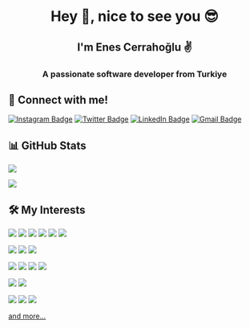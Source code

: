 <h1 align="center">Hey 👋, nice to see you 😎</h1>
<h2 align="center">I'm Enes Cerrahoğlu ✌</h2>
<h3 align="center">A passionate software developer from Turkiye</h3>

## 🤙 Connect with me!
[![Instagram Badge](https://img.shields.io/badge/Instagram-E4405F?style=for-the-badge&logo=instagram&logoColor=white)](https://instagram.com/enescerrahoglu)
[![Twitter Badge](https://img.shields.io/badge/Twitter-1DA1F2?style=for-the-badge&logo=twitter&logoColor=white)](https://twitter.com/enescerrahoglu)
[![LinkedIn Badge](https://img.shields.io/badge/LinkedIn-0077B5?style=for-the-badge&logo=linkedin&logoColor=white)](https://www.linkedin.com/in/enescerrahoglu/)
[![Gmail Badge](https://img.shields.io/badge/Gmail-D14836?style=for-the-badge&logo=gmail&logoColor=white)](mailto:enescerrahoglu1@gmail.com)

## 📊 GitHub Stats
<p align="center">
  <p>
    <img src="https://github-readme-stats.vercel.app/api?username=enescerrahoglu&count_private=true&show_icons=true&theme=tokyonight">
  </p>
  <p>
  <img src="https://github-readme-stats.vercel.app/api/top-langs/?username=enescerrahoglu&hide=python&layout=compact&show_icons=true&theme=tokyonight">
  </p>
</p>

## 🛠 My Interests
<img src="https://img.shields.io/badge/Flutter-54C5F7?&style=for-the-badge&logo=flutter&logoColor=white"></img>
<img src="https://img.shields.io/badge/dart-0075C9?&style=for-the-badge&logo=dart&logoColor=white"></img>
<img src="https://img.shields.io/badge/Kotlin-F3851C?&style=for-the-badge&logo=kotlin&logoColor=white"></img>
<img src="https://img.shields.io/badge/Swift-EF3E31?&style=for-the-badge&logo=swift&logoColor=white"></img>
<img src="https://img.shields.io/badge/Python-FFC331?style=for-the-badge&logo=python&logoColor=black"></img>
<img src="https://img.shields.io/badge/JavaScript-F7DF1E?style=for-the-badge&logo=javascript&logoColor=black"></img>

<img src="https://img.shields.io/badge/firebase-FFA000?&style=for-the-badge&logo=firebase&logoColor=white"></img>
<img src="https://img.shields.io/badge/go-07AED9?&style=for-the-badge&logo=go&logoColor=white"></img>
<img src="https://img.shields.io/badge/Node.js-8CC03E?style=for-the-badge&logo=node.js&logoColor=white"></img>

<img src="https://img.shields.io/badge/mongodb-6CAC48?&style=for-the-badge&logo=mongodb&logoColor=white"></img>
<img src="https://img.shields.io/badge/Microsoft%20SQL%20Sever-004180?style=for-the-badge&logo=microsoft%20sql%20server&logoColor=white"></img>
<img src="https://img.shields.io/badge/PostgreSQL-32648D?style=for-the-badge&logo=postgresql&logoColor=white"></img>
<img src="https://img.shields.io/badge/MySQL-7C73C0?style=for-the-badge&logo=mysql&logoColor=white"></img>

<img src="https://img.shields.io/badge/Android-A4C639?style=for-the-badge&logo=android&logoColor=white"></img>
<img src="https://img.shields.io/badge/iOS-000000?style=for-the-badge&logo=ios&logoColor=white"></img>

<img src="https://img.shields.io/badge/Visual_Studio_Code-016EC5?style=for-the-badge&logo=visual%20studio%20code&logoColor=white"></img>
<img src="https://img.shields.io/badge/xcode-298CE1?&style=for-the-badge&logo=xcode&logoColor=white"></img>
<img src="https://img.shields.io/badge/android%20studio-A4C639?&style=for-the-badge&logo=androidstudio&logoColor=white"></img>

<a href="https://enescerrahoglu.web.app/" target="_blank">and more...</a>
